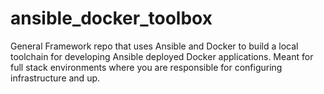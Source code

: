 # ansible_docker_toolbox
General Framework repo that uses Ansible and Docker to build a local toolchain for developing Ansible deployed Docker applications. Meant for full stack environments where you are responsible for configuring infrastructure and up.
